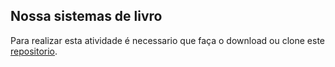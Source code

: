 ## Nossa sistemas de livro

Para realizar esta atividade é necessario que faça o download ou clone este [repositorio](https://github.com/zup-academy/nossa-biblioteca/tree/feat/teste-cadastro-de-livro).
